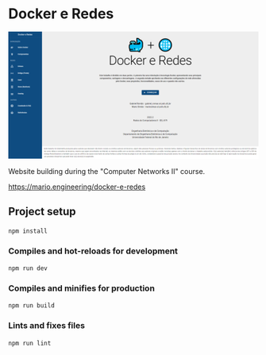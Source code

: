 <p align="center">
  <h1>Docker e Redes</h1>
  <img src="./screenshot.png" width="700">
</p>

Website building during the "Computer Networks II" course.

https://mario.engineering/docker-e-redes

## Project setup
```
npm install
```

### Compiles and hot-reloads for development
```
npm run dev
```

### Compiles and minifies for production
```
npm run build
```

### Lints and fixes files
```
npm run lint
```
